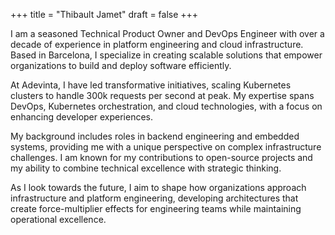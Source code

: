 +++
title = "Thibault Jamet"
draft = false
+++

I am a seasoned Technical Product Owner and DevOps Engineer with over a decade of experience in platform engineering and cloud infrastructure. Based in Barcelona, I specialize in creating scalable solutions that empower organizations to build and deploy software efficiently.

At Adevinta, I have led transformative initiatives, scaling Kubernetes clusters to handle 300k requests per second at peak. My expertise spans DevOps, Kubernetes orchestration, and cloud technologies, with a focus on enhancing developer experiences.

My background includes roles in backend engineering and embedded systems, providing me with a unique perspective on complex infrastructure challenges.
I am known for my contributions to open-source projects and my ability to combine technical excellence with strategic thinking.

As I look towards the future, I aim to shape how organizations approach infrastructure and platform engineering, developing architectures that create force-multiplier effects for engineering teams while maintaining operational excellence.

